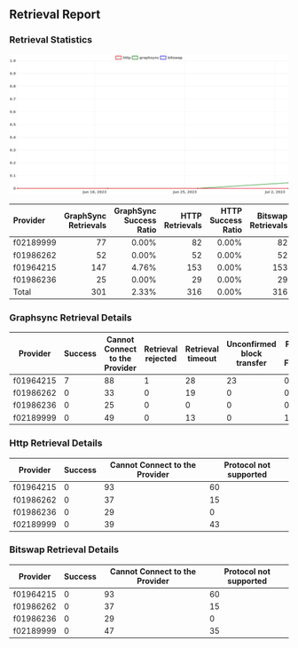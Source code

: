 ## Retrieval Report
### Retrieval Statistics
<img src="https://raw.githubusercontent.com/data-preservation-programs/filplus-checker-assets/main/filecoin-project/filecoin-plus-large-datasets/issues/1992/1688619773064.png"/>

| Provider  | GraphSync Retrievals | GraphSync Success Ratio | HTTP Retrievals | HTTP Success Ratio | Bitswap Retrievals | Bitswap Success Ratio |
| :-------- | -------------------: | ----------------------: | --------------: | -----------------: | -----------------: | --------------------: |
| f02189999 |                   77 |                   0.00% |              82 |              0.00% |                 82 |                 0.00% |
| f01986262 |                   52 |                   0.00% |              52 |              0.00% |                 52 |                 0.00% |
| f01964215 |                  147 |                   4.76% |             153 |              0.00% |                153 |                 0.00% |
| f01986236 |                   25 |                   0.00% |              29 |              0.00% |                 29 |                 0.00% |
| Total     |                  301 |                   2.33% |             316 |              0.00% |                316 |                 0.00% |

### Graphsync Retrieval Details
| Provider  | Success | Cannot Connect to the Provider | Retrieval rejected | Retrieval timeout | Unconfirmed block transfer | Piece not Found |
| --------- | ------- | ------------------------------ | ------------------ | ----------------- | -------------------------- | --------------- |
| f01964215 | 7       | 88                             | 1                  | 28                | 23                         | 0               |
| f01986262 | 0       | 33                             | 0                  | 19                | 0                          | 0               |
| f01986236 | 0       | 25                             | 0                  | 0                 | 0                          | 0               |
| f02189999 | 0       | 49                             | 0                  | 13                | 0                          | 15              |

### Http Retrieval Details
| Provider  | Success | Cannot Connect to the Provider | Protocol not supported |
| --------- | ------- | ------------------------------ | ---------------------- |
| f01964215 | 0       | 93                             | 60                     |
| f01986262 | 0       | 37                             | 15                     |
| f01986236 | 0       | 29                             | 0                      |
| f02189999 | 0       | 39                             | 43                     |

### Bitswap Retrieval Details
| Provider  | Success | Cannot Connect to the Provider | Protocol not supported |
| --------- | ------- | ------------------------------ | ---------------------- |
| f01964215 | 0       | 93                             | 60                     |
| f01986262 | 0       | 37                             | 15                     |
| f01986236 | 0       | 29                             | 0                      |
| f02189999 | 0       | 47                             | 35                     |
